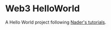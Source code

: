 # Web3 HelloWorld

A Hello World project following [Nader's tutorials](https://dev.to/dabit3/the-complete-guide-to-full-stack-ethereum-development-3j13).
